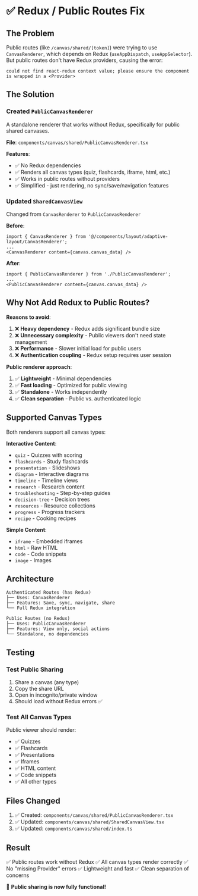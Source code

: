 # ✅ Redux / Public Routes Fix

## The Problem
Public routes (like `/canvas/shared/[token]`) were trying to use `CanvasRenderer`, which depends on Redux (`useAppDispatch`, `useAppSelector`). But public routes don't have Redux providers, causing the error:

```
could not find react-redux context value; please ensure the component is wrapped in a <Provider>
```

## The Solution

### Created `PublicCanvasRenderer`
A standalone renderer that works without Redux, specifically for public shared canvases.

**File**: `components/canvas/shared/PublicCanvasRenderer.tsx`

**Features**:
- ✅ No Redux dependencies
- ✅ Renders all canvas types (quiz, flashcards, iframe, html, etc.)
- ✅ Works in public routes without providers
- ✅ Simplified - just rendering, no sync/save/navigation features

### Updated `SharedCanvasView`
Changed from `CanvasRenderer` to `PublicCanvasRenderer`

**Before**:
```tsx
import { CanvasRenderer } from '@/components/layout/adaptive-layout/CanvasRenderer';
...
<CanvasRenderer content={canvas.canvas_data} />
```

**After**:
```tsx
import { PublicCanvasRenderer } from './PublicCanvasRenderer';
...
<PublicCanvasRenderer content={canvas.canvas_data} />
```

## Why Not Add Redux to Public Routes?

**Reasons to avoid**:
1. ❌ **Heavy dependency** - Redux adds significant bundle size
2. ❌ **Unnecessary complexity** - Public viewers don't need state management
3. ❌ **Performance** - Slower initial load for public users
4. ❌ **Authentication coupling** - Redux setup requires user session

**Public renderer approach**:
1. ✅ **Lightweight** - Minimal dependencies
2. ✅ **Fast loading** - Optimized for public viewing
3. ✅ **Standalone** - Works independently
4. ✅ **Clean separation** - Public vs. authenticated logic

## Supported Canvas Types

Both renderers support all canvas types:

**Interactive Content**:
- `quiz` - Quizzes with scoring
- `flashcards` - Study flashcards
- `presentation` - Slideshows
- `diagram` - Interactive diagrams
- `timeline` - Timeline views
- `research` - Research content
- `troubleshooting` - Step-by-step guides
- `decision-tree` - Decision trees
- `resources` - Resource collections
- `progress` - Progress trackers
- `recipe` - Cooking recipes

**Simple Content**:
- `iframe` - Embedded iframes
- `html` - Raw HTML
- `code` - Code snippets
- `image` - Images

## Architecture

```
Authenticated Routes (has Redux)
├── Uses: CanvasRenderer
├── Features: Save, sync, navigate, share
└── Full Redux integration

Public Routes (no Redux)
├── Uses: PublicCanvasRenderer
├── Features: View only, social actions
└── Standalone, no dependencies
```

## Testing

### Test Public Sharing
1. Share a canvas (any type)
2. Copy the share URL
3. Open in incognito/private window
4. Should load without Redux errors ✅

### Test All Canvas Types
Public viewer should render:
- ✅ Quizzes
- ✅ Flashcards
- ✅ Presentations
- ✅ Iframes
- ✅ HTML content
- ✅ Code snippets
- ✅ All other types

## Files Changed

1. ✅ Created: `components/canvas/shared/PublicCanvasRenderer.tsx`
2. ✅ Updated: `components/canvas/shared/SharedCanvasView.tsx`
3. ✅ Updated: `components/canvas/shared/index.ts`

## Result

✅ Public routes work without Redux
✅ All canvas types render correctly
✅ No "missing Provider" errors
✅ Lightweight and fast
✅ Clean separation of concerns

🎉 **Public sharing is now fully functional!**

